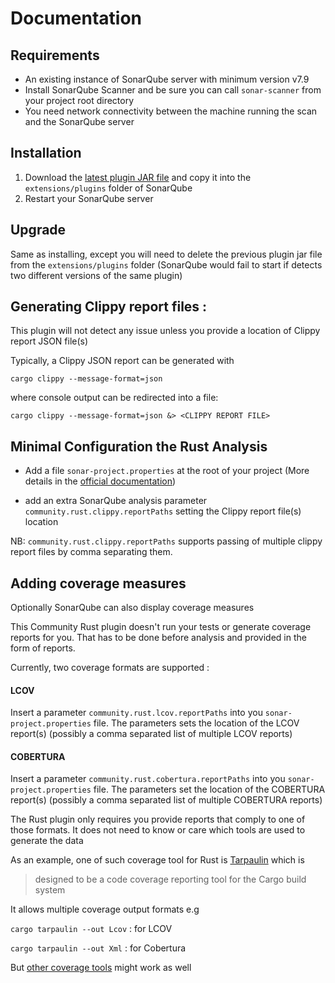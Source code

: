 # Documentation
## Requirements

- An existing instance of SonarQube server with minimum version v7.9
- Install SonarQube Scanner and be sure you can call `sonar-scanner` from your project root directory 
- You need network connectivity between the machine running the scan and the SonarQube server 

## Installation

1. Download the [latest plugin JAR file](https://github.com/elegoff/sonar-rust/releases) and copy it into the `extensions/plugins` folder of SonarQube
2. Restart your SonarQube server

## Upgrade 

Same as installing, except you will need to delete the previous plugin jar file from the `extensions/plugins` folder
(SonarQube would fail to start if detects two different versions of the same plugin)


## Generating Clippy report files :

This plugin will not detect any issue unless you provide a location of Clippy report JSON file(s)

Typically, a Clippy JSON report can be generated with

`cargo clippy --message-format=json`

where console output can be redirected into a file:

`cargo clippy --message-format=json &> <CLIPPY REPORT FILE>`

## Minimal Configuration the Rust Analysis 

- Add a file `sonar-project.properties` at the root of your project (More details in the [official documentation](https://docs.sonarqube.org/8.9/analysis/scan/sonarscanner/#header-1))

- add an extra SonarQube analysis parameter `community.rust.clippy.reportPaths` setting the Clippy report file(s) location

NB: `community.rust.clippy.reportPaths` supports passing of multiple clippy report files by comma separating them.

## Adding coverage measures 

Optionally SonarQube can also display coverage measures

This Community Rust plugin doesn't run your tests or generate coverage reports for you. That has to be done before analysis and provided in the form of reports.

Currently, two coverage formats are supported :

#### LCOV

Insert a parameter `community.rust.lcov.reportPaths` into you `sonar-project.properties` file.
The parameters sets the location of the LCOV report(s) (possibly a comma separated list of multiple LCOV reports)

#### COBERTURA

Insert a parameter `community.rust.cobertura.reportPaths` into you `sonar-project.properties` file.
The parameters set the location of the COBERTURA report(s) (possibly a comma separated list of multiple COBERTURA reports)

The Rust plugin only requires you provide reports that comply to one of those formats. It does not need to know or care which tools are used to generate the data

As an example, one of such coverage tool for Rust is [Tarpaulin](https://docs.rs/crate/cargo-tarpaulin/) which is 
>designed to be a code coverage reporting tool for the Cargo build system

It allows multiple coverage output formats 
e.g

`cargo tarpaulin --out Lcov` : for LCOV

`cargo tarpaulin --out Xml` : for Cobertura

But [other coverage tools](https://vladfilippov.com/blog/rust-code-coverage-tools/) might work as well




